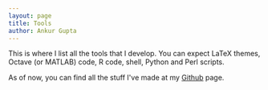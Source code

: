 ```yaml
---
layout: page
title: Tools
author: Ankur Gupta
---
```


This is where I list all the tools that I develop. You can expect LaTeX themes,
Octave (or MATLAB) code, R code, shell, Python and Perl scripts.


As of now, you can find all the stuff I've made at my
[Github](http://github.com/ankur-gupta/) page.

